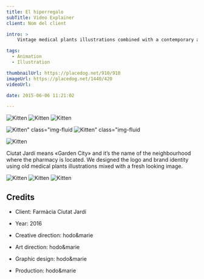 ```yaml
---
title: El hiperregalo
subTitle: Video Explainer
client: Nom del client

intro: > 
	Vintage medical plants illustrations combined with a contemporary aesthetics for the identity of a new pharmacy with a special focus on natural products.

tags:
  - Animation
  - Illustration

thumbnailUrl: https://placedog.net/910/910
imageUrl: https://placedog.net/1440/420
videoUrl: 

date: 2015-06-06 11:21:02

---
```


<div class="gallery">

![Kitten](http://placekitten.com/800/450 "x3")
![Kitten](http://placekitten.com/800/400 "x3")
![Kitten](http://placekitten.com/800/420 "x3")
</div>


<div class="gallery">

![Kitten" class="img-fluid](http://placekitten.com/800/800 "x2")
![Kitten" class="img-fluid](http://placekitten.com/700/700 "x2")
</div>

<div class="gallery">

![Kitten](http://placekitten.com/1400/360 "x1")
</div>

Ciutat Jardí means «Garden City» and it’s the name of the neighbourhood where the pharmacy is located.
We designed the logo and brand identity using old medical plants illustrations mixed with a fresh looking image.

<div class="gallery">

![Kitten](http://placekitten.com/450/450 "x3")
![Kitten](http://placekitten.com/400/400 "x3")
![Kitten](http://placekitten.com/420/420 "x3")
</div>

## Credits

* Client: Farmàcia Ciutat Jardí
* Year: 2016


* Creative direction: hodo&marie
* Art direction: hodo&marie
* Graphic design: hodo&marie
* Production: hodo&marie
